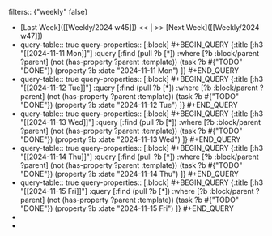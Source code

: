 filters:: {"weekly" false}

- [Last Week]([[Weekly/2024 w45]]) << | >> [Next Week]([[Weekly/2024 w47]])
- query-table:: true
  query-properties:: [:block]
  #+BEGIN_QUERY
  {:title [:h3 "[[2024-11-11 Mon]]"]
  :query [:find (pull ?b [*])
       :where
       [?b :block/parent ?parent]
       (not (has-property ?parent :template))
       (task ?b #{"TODO" "DONE"})
       (property ?b :date "2024-11-11 Mon")
  ]}
  #+END_QUERY
- query-table:: true
  query-properties:: [:block]
  #+BEGIN_QUERY
  {:title [:h3 "[[2024-11-12 Tue]]"]
  :query [:find (pull ?b [*])
       :where
       [?b :block/parent ?parent]
       (not (has-property ?parent :template))
       (task ?b #{"TODO" "DONE"})
       (property ?b :date "2024-11-12 Tue")
  ]}
  #+END_QUERY
- query-table:: true
  query-properties:: [:block]
  #+BEGIN_QUERY
  {:title [:h3 "[[2024-11-13 Wed]]"]
  :query [:find (pull ?b [*])
       :where
       [?b :block/parent ?parent]
       (not (has-property ?parent :template))
       (task ?b #{"TODO" "DONE"})
       (property ?b :date "2024-11-13 Wed")
  ]}
  #+END_QUERY
- query-table:: true
  query-properties:: [:block]
  #+BEGIN_QUERY
  {:title [:h3 "[[2024-11-14 Thu]]"]
  :query [:find (pull ?b [*])
       :where
       [?b :block/parent ?parent]
       (not (has-property ?parent :template))
       (task ?b #{"TODO" "DONE"})
       (property ?b :date "2024-11-14 Thu")
  ]}
  #+END_QUERY
- query-table:: true
  query-properties:: [:block]
  #+BEGIN_QUERY
  {:title [:h3 "[[2024-11-15 Fri]]"]
  :query [:find (pull ?b [*])
       :where
       [?b :block/parent ?parent]
       (not (has-property ?parent :template))
       (task ?b #{"TODO" "DONE"})
       (property ?b :date "2024-11-15 Fri")
  ]}
  #+END_QUERY
-
-